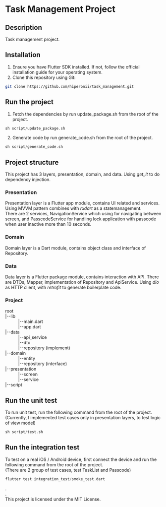 # Task Management Project

## Description
Task management project.

## Installation
1. Ensure you have Flutter SDK installed. If not, follow the official installation guide for your operating system.
2. Clone this repository using Git:
```bash
git clone https://github.com/hiperonii/task_management.git
```

## Run the project
1. Fetch the dependencies by run update_package.sh from the root of the project.
```dart
sh script/update_package.sh
```
2. Generate code by run generate_code.sh from the root of the project.
```dart
sh script/generate_code.sh
```

## Project structure
This project has 3 layers, presentation, domain, and data. Using *get_it* to do dependency injection. 

### Presentation
Presentation layer is a Flutter app module, contains UI related and services. Using MVVM pattern combines with *rxdart* as a statemanagement.  
There are 2 services, NavigationService which using for navigating between screen, and PasscodeService for handling lock application with passcode when user inactive more than 10 seconds.

### Domain
Domain layer is a Dart module, contains object class and interface of Repository. 

### Data
Data layer is a Flutter package module, contains interaction with API. There are DTOs, Mapper, implementation of Repository and ApiService.
Using *dio* as HTTP client, with *retrofit* to generate boilerplate code.

### Project  
root    
|--lib  
&emsp;&emsp;&emsp;|--main.dart      
&emsp;&emsp;&emsp;|--app.dart  
|--data  
&emsp;&emsp;&emsp;|--api_service    
&emsp;&emsp;&emsp;|--dto  
&emsp;&emsp;&emsp;|--repository (implement)   
|--domain  
&emsp;&emsp;&emsp;|--entity  
&emsp;&emsp;&emsp;|--repository (interface)  
|--presentation  
&emsp;&emsp;&emsp;|--screen  
&emsp;&emsp;&emsp;|--service  
|--script

## Run the unit test
To run unit test, run the following command from the root of the project.  
(Currently, I implemented test cases only in presentation layers, to test logic of view model)
```dart
sh script/test.sh
```

## Run the integration test
To test on a real iOS / Android device, first connect the device and run the following command from the root of the project.  
(There are 2 group of test cases, test TaskList and Passcode)

```dart
flutter test integration_test/smoke_test.dart
```

  
.  
.  
This project is licensed under the MIT License.

